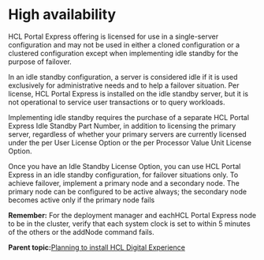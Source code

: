 # High availability

HCL Portal Express offering is licensed for use in a single-server configuration and may not be used in either a cloned configuration or a clustered configuration except when implementing idle standby for the purpose of failover.

In an idle standby configuration, a server is considered idle if it is used exclusively for administrative needs and to help a failover situation. Per license, HCL Portal Express is installed on the idle standby server, but it is not operational to service user transactions or to query workloads.

Implementing idle standby requires the purchase of a separate HCL Portal Express Idle Standby Part Number, in addition to licensing the primary server, regardless of whether your primary servers are currently licensed under the per User License Option or the per Processor Value Unit License Option.

Once you have an Idle Standby License Option, you can use HCL Portal Express in an idle standby configuration, for failover situations only. To achieve failover, implement a primary node and a secondary node. The primary node can be configured to be active always; the secondary node becomes active only if the primary node fails

**Remember:** For the deployment manager and eachHCL Portal Express node to be in the cluster, verify that each system clock is set to within 5 minutes of the others or the addNode command fails.

**Parent topic:**[Planning to install HCL Digital Experience](../plan/plan_installation.md)


